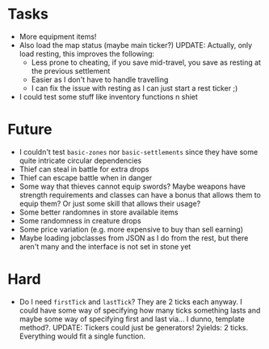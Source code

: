 # Tasks
* More equipment items!
* Also load the map status (maybe main ticker?) UPDATE: Actually, only load resting, this improves the following:
  * Less prone to cheating, if you save mid-travel, you save as resting at the previous settlement
  * Easier as I don't have to handle travelling
  * I can fix the issue with resting as I can just start a rest ticker ;)
* I could test some stuff like inventory functions n shiet

# Future
* I couldn't test `basic-zones` nor `basic-settlements` since they have some quite intricate circular dependencies
* Thief can steal in battle for extra drops
* Thief can escape battle when in danger
* Some way that thieves cannot equip swords? Maybe weapons have strength requirements and classes can have a bonus that allows them to equip them? Or just some skill that allows their usage?
* Some better randomnes in store available items
* Some randomness in creature drops
* Some price variation (e.g. more expensive to buy than sell earning)
* Maybe loading jobclasses from JSON as I do from the rest, but there aren't many and the interface is not set in stone yet

# Hard
* Do I need `firstTick` and `lastTick`? They are 2 ticks each anyway. I could have some way of specifying how many ticks something lasts and maybe some way of specifying first and last via... I dunno, template method?. UPDATE: Tickers could just be generators! 2yields: 2 ticks. Everything would fit a single function.
